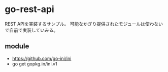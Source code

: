 # go-rest-api

REST APIを実装するサンプル。
可能なかぎり提供されたモジュールは使わないで自前で実装していみる。

## module

- https://github.com/go-ini/ini
- go get gopkg.in/ini.v1
